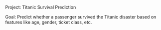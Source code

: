  Project: Titanic Survival Prediction

Goal: Predict whether a passenger survived the Titanic disaster based on features like age, gender, ticket class, etc.